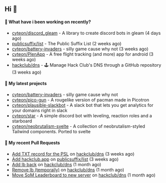## Hi 👋

#### 👀 What have i been working on recently?

- [cyteon/discord_gleam](https://github.com/cyteon/discord_gleam) - A library to create discord bots in gleam (4 days ago)
- [publicsuffix/list](https://github.com/publicsuffix/list) - The Public Suffix List (2 weeks ago)
- [cyteon/battery-invaders](https://github.com/cyteon/battery-invaders) - silly game cause why not (3 weeks ago)
- [cyteon/PlenApp](https://github.com/cyteon/PlenApp) - A free flight tracking (and more) app for android (3 weeks ago)
- [hackclub/dns](https://github.com/hackclub/dns) - 🕹 Manage Hack Club's DNS through a GitHub repository (3 weeks ago)

#### 🌱 My latest projects

- [cyteon/battery-invaders](https://github.com/cyteon/battery-invaders) - silly game cause why not
- [cyteon/pico-gun](https://github.com/cyteon/pico-gun) - A rougelike version of pacman made in Picotron
- [cyteon/plausible-slackbot](https://github.com/cyteon/plausible-slackbot) - A slack bot that lets you get analytics for your domains right in slack
- [cyteon/star](https://github.com/cyteon/star) - A simple discord bot with leveling, reaction roles and a starboard
- [cyteon/neobrutalism-svelte](https://github.com/cyteon/neobrutalism-svelte) - A collection of neobrutalism-styled Tailwind components. Ported to svelte

#### 🔨 My recent Pull Requests

- [Add TXT record for the PSL](https://github.com/hackclub/dns/pull/1981) on [hackclub/dns](https://github.com/hackclub/dns) (3 weeks ago)
- [Add hackclub.app](https://github.com/publicsuffix/list/pull/2579) on [publicsuffix/list](https://github.com/publicsuffix/list) (3 weeks ago)
- [Add lb back](https://github.com/hackclub/dns/pull/1910) on [hackclub/dns](https://github.com/hackclub/dns) (1 month ago)
- [Remove lb (temporaily)](https://github.com/hackclub/dns/pull/1909) on [hackclub/dns](https://github.com/hackclub/dns) (1 month ago)
- [Move SoM Leaderboard to new server](https://github.com/hackclub/dns/pull/1908) on [hackclub/dns](https://github.com/hackclub/dns) (1 month ago)
